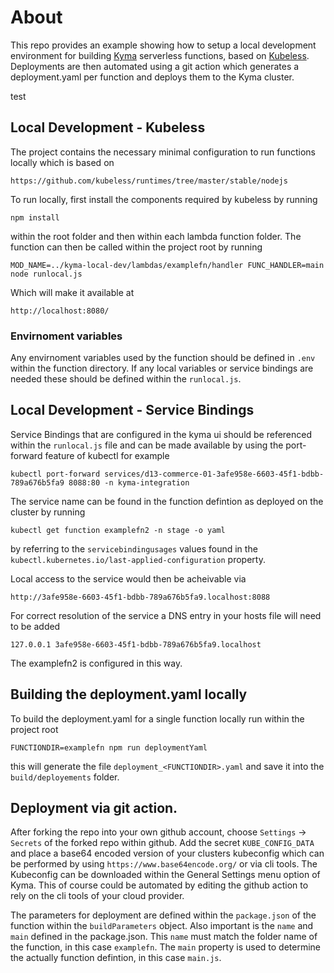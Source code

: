 # About

This repo provides an example showing how to setup a local development environment for building [Kyma](https://kyma-project.io/) serverless functions, based on [Kubeless](https://kubeless.io/). Deployments are then automated using a git action which generates a deployment.yaml per function and deploys them to the Kyma cluster.

test

## Local Development - Kubeless

The project contains the necessary minimal configuration to run functions locally which is based on

`https://github.com/kubeless/runtimes/tree/master/stable/nodejs`

To run locally, first install the components required by kubeless by running

`npm install`

within the root folder and then within each lambda function folder. The function can then be called within the project root by running

`MOD_NAME=../kyma-local-dev/lambdas/examplefn/handler FUNC_HANDLER=main node runlocal.js`

Which will make it available at

`http://localhost:8080/`

### Envirnoment variables

Any envirnoment variables used by the function should be defined in `.env` within the function directory. If any local variables or service bindings are needed these should be defined within the `runlocal.js`.

## Local Development - Service Bindings

Service Bindings that are configured in the kyma ui should be referenced within the `runlocal.js` file and can be made available by using the port-forward feature of kubectl for example

`kubectl port-forward services/d13-commerce-01-3afe958e-6603-45f1-bdbb-789a676b5fa9 8088:80 -n kyma-integration`

The service name can be found in the function defintion as deployed on the cluster by running

`kubectl get function examplefn2 -n stage -o yaml`

by referring to the `servicebindingusages` values found in the `kubectl.kubernetes.io/last-applied-configuration` property.

Local access to the service would then be acheivable via

`http://3afe958e-6603-45f1-bdbb-789a676b5fa9.localhost:8088`

For correct resolution of the service a DNS entry in your hosts file will need to be added

`127.0.0.1 3afe958e-6603-45f1-bdbb-789a676b5fa9.localhost`

The examplefn2 is configured in this way.

## Building the deployment.yaml locally

To build the deployment.yaml for a single function locally run within the project root

`FUNCTIONDIR=examplefn npm run deploymentYaml`

this will generate the file `deployment_<FUNCTIONDIR>.yaml` and save it into the `build/deployements` folder.

## Deployment via git action.

After forking the repo into your own github account, choose `Settings` -> `Secrets` of the forked repo within github. Add the secret `KUBE_CONFIG_DATA` and place a base64 encoded version of your clusters kubeconfig which can be performed by using `https://www.base64encode.org/` or via cli tools. The Kubeconfig can be downloaded within the General Settings menu option of Kyma. This of course could be automated by editing the github action to rely on the cli tools of your cloud provider.

The parameters for deployment are defined within the `package.json` of the function within the `buildParameters` object. Also important is the `name` and `main` defined in the package.json. This `name` must match the folder name of the function, in this case `examplefn`. The `main` property is used to determine the actually function defintion, in this case `main.js`.
